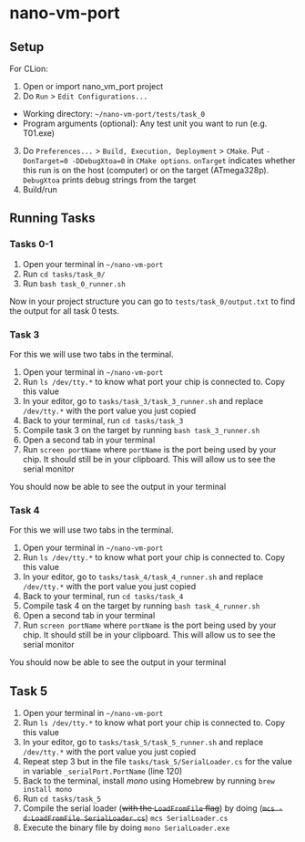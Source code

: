# nano-vm-port

## Setup

For CLion:
1. Open or import nano_vm_port project
2. Do `Run` > `Edit Configurations...`
  - Working directory: `~/nano-vm-port/tests/task_0`
  - Program arguments (optional): Any test unit you want to run (e.g. T01.exe)
3. Do `Preferences...` > `Build, Execution, Deployment` > `CMake`. Put `-DonTarget=0 -DDebugXtoa=0` in `CMake options`.
`onTarget` indicates whether this run is on the host (computer) or on the target (ATmega328p). `DebugXtoa` prints debug
strings from the target
4. Build/run

## Running Tasks

### Tasks 0-1

1. Open your terminal in `~/nano-vm-port`
2. Run `cd tasks/task_0/`
3. Run `bash task_0_runner.sh`

Now in your project structure you can go to `tests/task_0/output.txt` to find the output for all task 0 tests.

### Task 3

For this we will use two tabs in the terminal.

1. Open your terminal in `~/nano-vm-port`
2. Run `ls /dev/tty.*` to know what port your chip is connected to. Copy this value
3. In your editor, go to `tasks/task_3/task_3_runner.sh` and replace `/dev/tty.*` with the port value you just copied
4. Back to your terminal, run `cd tasks/task_3`
5. Compile task 3 on the target by running `bash task_3_runner.sh`
6. Open a second tab in your terminal
7. Run `screen portName` where `portName` is the port being used by your chip. It should still be in your clipboard. 
This will allow us to see the serial monitor

You should now be able to see the output in your terminal

### Task 4

For this we will use two tabs in the terminal.

1. Open your terminal in `~/nano-vm-port`
2. Run `ls /dev/tty.*` to know what port your chip is connected to. Copy this value
3. In your editor, go to `tasks/task_4/task_4_runner.sh` and replace `/dev/tty.*` with the port value you just copied
4. Back to your terminal, run `cd tasks/task_4`
5. Compile task 4 on the target by running `bash task_4_runner.sh`
6. Open a second tab in your terminal
7. Run `screen portName` where `portName` is the port being used by your chip. It should still be in your clipboard. 
This will allow us to see the serial monitor

You should now be able to see the output in your terminal

## Task 5

1. Open your terminal in `~/nano-vm-port`
2. Run `ls /dev/tty.*` to know what port your chip is connected to. Copy this value
3. In your editor, go to `tasks/task_5/task_5_runner.sh` and replace `/dev/tty.*` with the port value you just copied
4. Repeat step 3 but in the file `tasks/task_5/SerialLoader.cs` for the value in variable `_serialPort.PortName` (line 120)
5. Back to the terminal, install _mono_ using Homebrew by running `brew install mono`
6. Run `cd tasks/task_5`
7. Compile the serial loader (~~with the `LoadFromFile` flag~~) by doing (~~`mcs -d:LoadFromFile SerialLoader.cs`~~) `mcs SerialLoader.cs`
8. Execute the binary file by doing `mono SerialLoader.exe`

